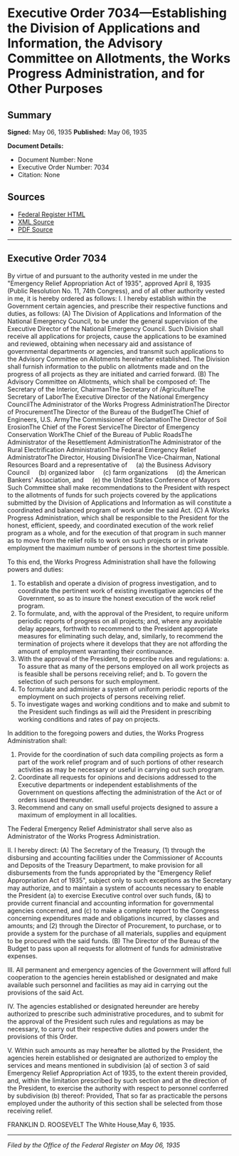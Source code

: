 # Executive Order 7034—Establishing the Division of Applications and Information, the Advisory Committee on Allotments, the Works Progress Administration, and for Other Purposes

## Summary

**Signed:** May 06, 1935
**Published:** May 06, 1935

**Document Details:**
- Document Number: None
- Executive Order Number: 7034
- Citation: None

## Sources
- [Federal Register HTML](https://www.presidency.ucsb.edu/documents/executive-order-7034-establishing-the-division-applications-and-information-the-advisory)
- [XML Source](None)
- [PDF Source](None)

---

## Executive Order 7034

By virtue of and pursuant to the authority vested in me under the "Emergency Relief Appropriation Act of 1935", approved April 8, 1935 (Public Resolution No. 11, 74th Congress), and of all other authority vested in me, it is hereby ordered as follows:
I. I hereby establish within the Government certain agencies, and prescribe their respective functions and duties, as follows:
(A) The Division of Applications and Information of the National Emergency Council, to be under the general supervision of the Executive Director of the National Emergency Council. Such Division shall receive all applications for projects, cause the applications to be examined and reviewed, obtaining when necessary aid and assistance of governmental departments or agencies, and transmit such applications to the Advisory Committee on Allotments hereinafter established. The Division shall furnish information to the public on allotments made and on the progress of all projects as they are initiated and carried forward.
(B) The Advisory Committee on Allotments, which shall be composed of:
The Secretary of the Interior, ChairmanThe Secretary of /AgricultureThe Secretary of LaborThe Executive Director of the National Emergency CouncilThe Administrator of the Works Progress AdministrationThe Director of ProcurementThe Director of the Bureau of the BudgetThe Chief of Engineers, U.S. ArmyThe Commissioner of ReclamationThe Director of Soil ErosionThe Chief of the Forest ServiceThe Director of Emergency Conservation WorkThe Chief of the Bureau of Public RoadsThe Administrator of the Resettlement AdministrationThe Administrator of the Rural Electrification AdministrationThe Federal Emergency Relief AdministratorThe Director, Housing DivisionThe Vice-Chairman, National Resources Board and a representative of     (a) the Business Advisory Council     (b) organized labor     (c) farm organizations     (d) the American Bankers' Association, and     (e) the United States Conference of Mayors
Such Committee shall make recommendations to the President with respect to the allotments of funds for such projects covered by the applications submitted by the Division of Applications and Information as will constitute a coordinated and balanced program of work under the said Act.
(C) A Works Progress Administration, which shall be responsible to the President for the honest, efficient, speedy, and coordinated execution of the work relief program as a whole, and for the execution of that program in such manner as to move from the relief rolls to work on such projects or in private employment the maximum number of persons in the shortest time possible.

To this end, the Works Progress Administration shall have the following powers and duties:
1. To establish and operate a division of progress investigation, and to coordinate the pertinent work of existing investigative agencies of the Government, so as to insure the honest execution of the work relief program.
2. To formulate, and, with the approval of the President, to require uniform periodic reports of progress on all projects; and, where any avoidable delay appears, forthwith to recommend to the President appropriate measures for eliminating such delay, and, similarly, to recommend the termination of projects where it develops that they are not affording the amount of employment warranting their continuance.
3. With the approval of the President, to prescribe rules and regulations:
a. To assure that as many of the persons employed on all work projects as is feasible shall be persons receiving relief; and
b. To govern the selection of such persons for such employment.
4. To formulate and administer a system of uniform periodic reports of the employment on such projects of persons receiving relief.
5. To investigate wages and working conditions and to make and submit to the President such findings as will aid the President in prescribing working conditions and rates of pay on projects.

In addition to the foregoing powers and duties, the Works Progress Administration shall:
1. Provide for the coordination of such data compiling projects as form a part of the work relief program and of such portions of other research activities as may be necessary or useful in carrying out such program.
2. Coordinate all requests for opinions and decisions addressed to the Executive departments or independent establishments of the Government on questions affecting the administration of the Act or of orders issued thereunder.
3. Recommend and cany on small useful projects designed to assure a maximum of employment in all localities.

The Federal Emergency Relief Administrator shall serve also as Administrator of the Works Progress Administration.

II. I hereby direct:
(A) The Secretary of the Treasury, (1) through the disbursing and accounting facilities under the Commissioner of Accounts and Deposits of the Treasury Department, to make provision for all disbursements from the funds appropriated by the "Emergency Relief Appropriation Act of 1935", subject only to such exceptions as the Secretary may authorize, and to maintain a system of accounts necessary to enable the President (a) to exercise Executive control over such funds, (&) to provide current financial and accounting information for governmental agencies concerned, and (c) to make a complete report to the Congress concerning expenditures made and obligations incurred, by classes and amounts; and (2) through the Director of Procurement, to purchase, or to provide a system for the purchase of all materials, supplies and equipment to be procured with the said funds.
(B) The Director of the Bureau of the Budget to pass upon all requests for allotment of funds for administrative expenses.

III. All permanent and emergency agencies of the Government will afford full cooperation to the agencies herein established or designated and make available such personnel and facilities as may aid in carrying out the provisions of the said Act.

IV. The agencies established or designated hereunder are hereby authorized to prescribe such administrative procedures, and to submit for the approval of the President such rules and regulations as may be necessary, to carry out their respective duties and powers under the provisions of this Order.

V. Within such amounts as may hereafter be allotted by the President, the agencies herein established or designated are authorized to employ the services and means mentioned in subdivision (a) of section 3 of said Emergency Relief Appropriation Act of 1935, to the extent therein provided, and, within the limitation prescribed by such section and at the direction of the President, to exercise the authority with respect to personnel conferred by subdivision (b) thereof: Provided, That so far as practicable the persons employed under the authority of this section shall be selected from those receiving relief.

FRANKLIN D. ROOSEVELT
The White House,May 6, 1935.

---

*Filed by the Office of the Federal Register on May 06, 1935*
